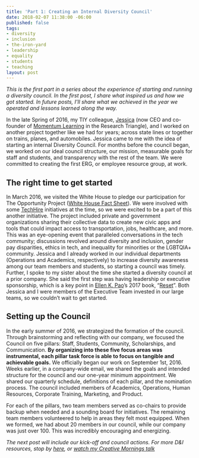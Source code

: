 ```yaml
---
title: 'Part 1: Creating an Internal Diversity Council'
date: 2018-02-07 11:38:00 -06:00
published: false
tags:
- diversity
- inclusion
- the-iron-yard
- leadership
- equality
- students
- teaching
layout: post
---
```


*This is the first part in a series about the experience of starting and running a diversity council. In the first post, I share what inspired us and how we got started. In future posts, I’ll share what we achieved in the year we operated and lessons learned along the way.*

In the late Spring of 2016, my TIY colleague, [Jessica](https://medium.com/r/?url=https%3A%2F%2Ftwitter.com%2FJessicaMitsch) (now CEO and co-founder of [Momentum Learning](https://medium.com/r/?url=http%3A%2F%2Fwww.momentumlearn.com%2F) in the Research Triangle), and I worked on another project together like we had for years; across state lines or together on trains, planes, and automobiles. Jessica came to me with the idea of starting an internal Diversity Council. For months before the council began, we worked on our ideal council structure, our mission, measurable goals for staff and students, and transparency with the rest of the team. We were committed to creating the first ERG, or employee resource group, at work.

## The right time to get started

In March 2016, we visited the White House to pledge our participation for The Opportunity Project ([White House Fact Sheet](https://medium.com/r/?url=https%3A%2F%2Fobamawhitehouse.archives.gov%2Fthe-press-office%2F2016%2F03%2F07%2Ffact-sheet-white-house-launches-opportunity-project-utilizing-open-data)). We were involved with some [TechHire](https://medium.com/r/?url=http%3A%2F%2Ftechhire.org%2F) initiatives at the time, so we were excited to be a part of this another initiative. The project included private and government organizations sharing their collective data to create new civic apps and tools that could impact access to transportation, jobs, healthcare, and more. This was an eye-opening event that paralleled conversations in the tech community; discussions revolved around diversity and inclusion, gender pay disparities, ethics in tech, and inequality for minorities or the LGBTQIA\+ community. Jessica and I already worked in our individual departments (Operations and Academics, respectively) to increase diversity awareness among our team members and students, so starting a council was timely. Further, I spoke to my sister about the time she started a diversity council at a prior company. She said the first step was having leadership or executive sponsorship, which is a key point in [Ellen K. Pao](https://medium.com/r/?url=http%3A%2F%2Ftwitter.com%2Fekp)’s 2017 book, “[Reset](https://medium.com/r/?url=http%3A%2F%2Fa.co%2FgoZ328J)”. Both Jessica and I were members of the Executive Team invested in our large teams, so we couldn’t wait to get started.

## Setting up the Council

In the early summer of 2016, we strategized the formation of the council. Through brainstorming and reflecting with our company, we focused the Council on five pillars: Staff, Students, Community, Scholarships, and Communication. **By organizing into these five focus areas was instrumental, each pillar task force is able to focus on tangible and achievable goals.** We officially began our work on September 1st, 2016. Weeks earlier, in a company-wide email, we shared the goals and intended structure for the council and our one-year minimum appointment. We shared our quarterly schedule, definitions of each pillar, and the nomination process. The council included members of Academics, Operations, Human Resources, Corporate Training, Marketing, and Product.

For each of the pillars, two team members served as co-chairs to provide backup when needed and a sounding board for initiatives. The remaining team members volunteered to help in areas they felt most equipped. When we formed, we had about 20 members in our council, while our company was just over 100. This was incredibly encouraging and energizing.

*The next post will include our kick-off and council actions. For more D&I resources, stop by [here](http://samkapila.com/inclusion), or [watch my Creative Mornings talk](https://creativemornings.com/talks/sam-kapila/)*